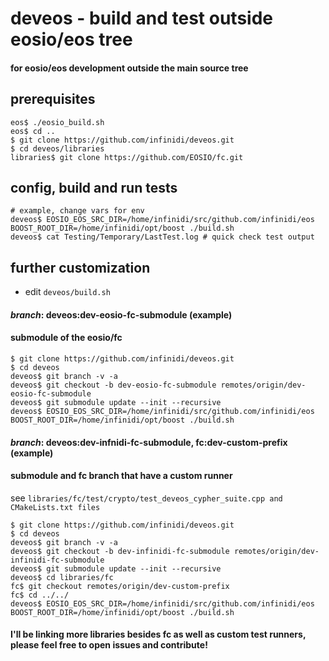 # deveos - build and test outside eosio/eos tree
#### for eosio/eos development outside the main source tree

## prerequisites
```
eos$ ./eosio_build.sh 
eos$ cd ..
$ git clone https://github.com/infinidi/deveos.git 
$ cd deveos/libraries
libraries$ git clone https://github.com/EOSIO/fc.git
```

## config, build and run tests
```
# example, change vars for env
deveos$ EOSIO_EOS_SRC_DIR=/home/infinidi/src/github.com/infinidi/eos BOOST_ROOT_DIR=/home/infinidi/opt/boost ./build.sh
deveos$ cat Testing/Temporary/LastTest.log # quick check test output 
```

## further customization
* edit ```deveos/build.sh```

#### *branch*: deveos:dev-eosio-fc-submodule (example)
#### submodule of the eosio/fc
```
$ git clone https://github.com/infinidi/deveos.git
$ cd deveos
deveos$ git branch -v -a
deveos$ git checkout -b dev-eosio-fc-submodule remotes/origin/dev-eosio-fc-submodule
deveos$ git submodule update --init --recursive
deveos$ EOSIO_EOS_SRC_DIR=/home/infinidi/src/github.com/infinidi/eos BOOST_ROOT_DIR=/home/infinidi/opt/boost ./build.sh
```

#### *branch*: deveos:dev-infnidi-fc-submodule, fc:dev-custom-prefix (example)
#### submodule and fc branch that have a custom runner
see ```libraries/fc/test/crypto/test_deveos_cypher_suite.cpp and CMakeLists.txt files```
```
$ git clone https://github.com/infinidi/deveos.git
$ cd deveos
deveos$ git branch -v -a
deveos$ git checkout -b dev-infinidi-fc-submodule remotes/origin/dev-infinidi-fc-submodule
deveos$ git submodule update --init --recursive
deveos$ cd libraries/fc
fc$ git checkout remotes/origin/dev-custom-prefix
fc$ cd ../../
deveos$ EOSIO_EOS_SRC_DIR=/home/infinidi/src/github.com/infinidi/eos BOOST_ROOT_DIR=/home/infinidi/opt/boost ./build.sh
```
#### I'll be linking more libraries besides fc as well as custom test runners, please feel free to open issues and contribute!

